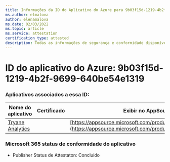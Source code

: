 ```yaml
---
title: Informações da ID do Aplicativo do Azure para 9b03f15d-1219-4b2f-9699-640be54e1319
ms.author: elmalova
author: elenamalova
ms.date: 02/03/2022
ms.topic: article
ms.service: attestation
certification_type: attested
description: Todas as informações de segurança e conformidade disponíveis para 9b03f15d-1219-4b2f-9699-640be54e1319.
---
```

# <a name="azure-app-id-9b03f15d-1219-4b2f-9699-640be54e1319"></a>ID do aplicativo do Azure: 9b03f15d-1219-4b2f-9699-640be54e1319


### <a name="apps-associated-with-this-id"></a>Aplicativos associados a essa ID:
| **Nome do aplicativo** | **Certificado** | **Exibir no AppSource** |
|--------------|---------------|-----------------------|
| [Tryane Analytics](https://docs.microsoft.com/microsoft-365-app-certification/forward/WA200001827) |  | [https://appsource.microsoft.com/product/office/WA200001827](https://appsource.microsoft.com/product/office/WA200001827) |

### <a name="microsoft-365-app-compliance-status"></a>Microsoft 365 status de conformidade do aplicativo
- Publisher Status de Attestaton: Concluído
